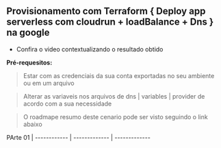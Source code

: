 ## Provisionamento com Terraform { Deploy app serverless com cloudrun + loadBalance + Dns } na google 
  - Confira o video contextualizando o resultado obtido 
  
  __Pré-requesitos:__
> Estar com as credenciais da sua conta exportadas no seu ambiente ou em um arquivo

> Alterar as variaveis nos arquivos de dns |  variables | provider de acordo com a sua necessidade

> O roadmape resumo deste cenario pode ser visto seguindo o link abaixo

PArte 01 | 
------------ | ------------- | -------------

